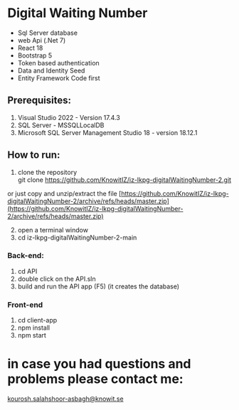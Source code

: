 # Digital Waiting Number
- Sql Server database
- web Api (.Net 7)
- React 18
- Bootstrap 5
- Token based authentication
- Data and Identity Seed
- Entity Framework Code first

## Prerequisites:
1. Visual Studio 2022 - Version 17.4.3
2. SQL Server - MSSQLLocalDB
3. Microsoft SQL Server Management Studio 18 - version 18.12.1

## How to run:
1. clone the repository  
git clone https://github.com/KnowitIZ/iz-lkpg-digitalWaitingNumber-2.git  

or just copy and unzip/extract the file [https://github.com/KnowitIZ/iz-lkpg-digitalWaitingNumber-2/archive/refs/heads/master.zip](https://github.com/KnowitIZ/iz-lkpg-digitalWaitingNumber-2/archive/refs/heads/master.zip)    

2. open a terminal window
3. cd iz-lkpg-digitalWaitingNumber-2-main

### Back-end:

1. cd API
2. double click on the API.sln
3. build and run the API app (F5) 
(it creates the database)

### Front-end
1. cd client-app
2. npm install
3. npm start

# in case you had questions and problems please contact me:
kourosh.salahshoor-asbagh@knowit.se
